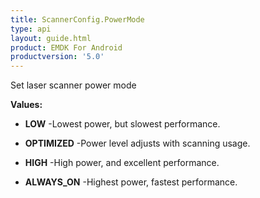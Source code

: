 ```yaml
---
title: ScannerConfig.PowerMode
type: api
layout: guide.html
product: EMDK For Android
productversion: '5.0'
---
```



Set laser scanner power mode

**Values:**

* **LOW** -Lowest power, but slowest performance.

* **OPTIMIZED** -Power level adjusts with scanning usage.

* **HIGH** -High power, and excellent performance.

* **ALWAYS_ON** -Highest power, fastest performance.





